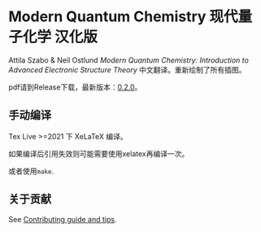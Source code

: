 # Modern Quantum Chemistry 现代量子化学 汉化版

Attila Szabo & Neil Ostlund *Modern Quantum Chemistry: Introduction to Advanced Electronic Structure Theory* 中文翻译。重新绘制了所有插图。

pdf请到Release下载，最新版本：[0.2.0](https://github.com/Mulliken/szaboqc/releases/download/v0.2.0/szabo_zh-v0.2.0.pdf)。

## 手动编译

Tex Live >=2021 下 XeLaTeX 编译。

如果编译后引用失效则可能需要使用xelatex再编译一次。

或者使用`make`.

## 关于贡献

See [Contributing guide and tips](https://github.com/Mulliken/szaboqc/issues/11).
